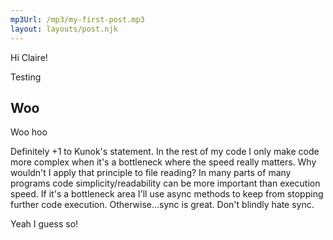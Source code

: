 ```yaml
---
mp3Url: /mp3/my-first-post.mp3
layout: layouts/post.njk
---
```


Hi Claire!

Testing

## Woo

Woo hoo

Definitely +1 to Kunok's statement. In the rest of my code I only make code more complex when it's a bottleneck where the speed really matters. Why wouldn't I apply that principle to file reading? In many parts of many programs code simplicity/readability can be more important than execution speed. If it's a bottleneck area I'll use async methods to keep from stopping further code execution. Otherwise...sync is great. Don't blindly hate sync.

Yeah I guess so!
